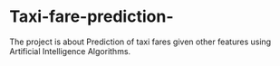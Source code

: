 # Taxi-fare-prediction-
The project is about Prediction of taxi fares given other features using Artificial Intelligence Algorithms.
